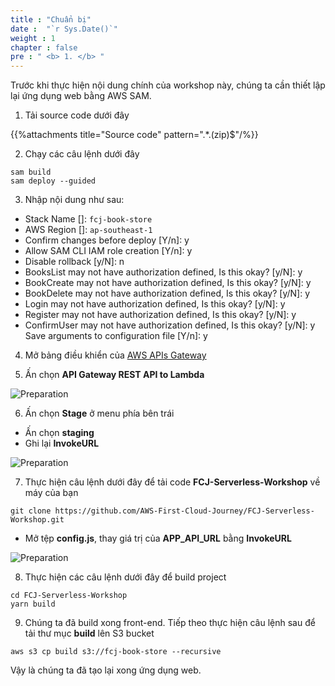 ```yaml
---
title : "Chuẩn bị"
date :  "`r Sys.Date()`" 
weight : 1 
chapter : false
pre : " <b> 1. </b> "
---
```

Trước khi thực hiện nội dung chính của workshop này, chúng ta cần thiết lập lại ứng dụng web bằng AWS SAM.
1. Tải source code dưới đây

{{%attachments title="Source code" pattern=".*\.(zip)$"/%}}

2. Chạy các câu lệnh dưới đây
```
sam build
sam deploy --guided
```

3. Nhập nội dung như sau:

- Stack Name []: `fcj-book-store`
- AWS Region []: `ap-southeast-1`
- Confirm changes before deploy [Y/n]: y
- Allow SAM CLI IAM role creation [Y/n]: y
- Disable rollback [y/N]: n
- BooksList may not have authorization defined, Is this okay? [y/N]: y
- BookCreate may not have authorization defined, Is this okay? [y/N]: y
- BookDelete may not have authorization defined, Is this okay? [y/N]: y
- Login may not have authorization defined, Is this okay? [y/N]: y
- Register may not have authorization defined, Is this okay? [y/N]: y
- ConfirmUser may not have authorization defined, Is this okay? [y/N]: y
Save arguments to configuration file [Y/n]: y

4. Mở bảng điều khiển của [AWS APIs Gateway](https://ap-southeast-1.console.aws.amazon.com/apigateway/main/apis?region=ap-southeast-1)

5. Ấn chọn **API Gateway REST API to Lambda**

![Preparation](/images/1-preparation/1-preparation-3.png?featherlight=false&width=90pc)

6. Ấn chọn **Stage** ở menu phía bên trái
- Ấn chọn **staging**
- Ghi lại **InvokeURL**

![Preparation](/images/1-preparation/1-preparation-4.png?featherlight=false&width=90pc)

7. Thực hiện câu lệnh dưới đây để tải code **FCJ-Serverless-Workshop** về máy của bạn
```
git clone https://github.com/AWS-First-Cloud-Journey/FCJ-Serverless-Workshop.git
```
- Mở tệp **config.js**, thay giá trị của **APP_API_URL** bằng **InvokeURL**

![Preparation](/images/1-preparation/1-preparation-4.png?featherlight=false&width=90pc)

8. Thực hiện các câu lệnh dưới đây để build project
```
cd FCJ-Serverless-Workshop
yarn build
```
9. Chúng ta đã build xong front-end. Tiếp theo thực hiện câu lệnh sau để tải thư mục **build** lên S3 bucket
```
aws s3 cp build s3://fcj-book-store --recursive
```

Vậy là chúng ta đã tạo lại xong ứng dụng web.
